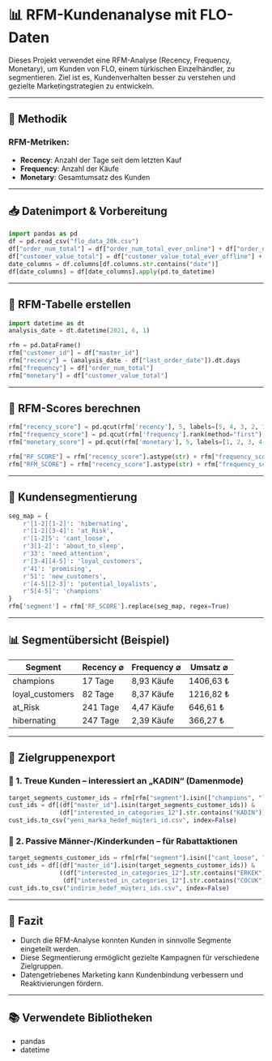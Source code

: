 
# 📊 RFM-Kundenanalyse mit FLO-Daten

Dieses Projekt verwendet eine RFM-Analyse (Recency, Frequency, Monetary), um Kunden von FLO, einem türkischen Einzelhändler, zu segmentieren. Ziel ist es, Kundenverhalten besser zu verstehen und gezielte Marketingstrategien zu entwickeln.

---

## 🔧 Methodik

### RFM-Metriken:

- **Recency**: Anzahl der Tage seit dem letzten Kauf
- **Frequency**: Anzahl der Käufe
- **Monetary**: Gesamtumsatz des Kunden

---

## 📥 Datenimport & Vorbereitung

```python
import pandas as pd
df = pd.read_csv("flo_data_20k.csv")
df["order_num_total"] = df["order_num_total_ever_online"] + df["order_num_total_ever_offline"]
df["customer_value_total"] = df["customer_value_total_ever_offline"] + df["customer_value_total_ever_online"]
date_columns = df.columns[df.columns.str.contains("date")]
df[date_columns] = df[date_columns].apply(pd.to_datetime)
```

---

## 📅 RFM-Tabelle erstellen

```python
import datetime as dt
analysis_date = dt.datetime(2021, 6, 1)

rfm = pd.DataFrame()
rfm["customer_id"] = df["master_id"]
rfm["recency"] = (analysis_date - df["last_order_date"]).dt.days
rfm["frequency"] = df["order_num_total"]
rfm["monetary"] = df["customer_value_total"]
```

---

## 🔢 RFM-Scores berechnen

```python
rfm["recency_score"] = pd.qcut(rfm['recency'], 5, labels=[5, 4, 3, 2, 1])
rfm["frequency_score"] = pd.qcut(rfm['frequency'].rank(method="first"), 5, labels=[1, 2, 3, 4, 5])
rfm["monetary_score"] = pd.qcut(rfm['monetary'], 5, labels=[1, 2, 3, 4, 5])

rfm["RF_SCORE"] = rfm["recency_score"].astype(str) + rfm["frequency_score"].astype(str)
rfm["RFM_SCORE"] = rfm["recency_score"].astype(str) + rfm["frequency_score"].astype(str) + rfm["monetary_score"].astype(str)
```

---

## 🧠 Kundensegmentierung

```python
seg_map = {
    r'[1-2][1-2]': 'hibernating',
    r'[1-2][3-4]': 'at_Risk',
    r'[1-2]5': 'cant_loose',
    r'3[1-2]': 'about_to_sleep',
    r'33': 'need_attention',
    r'[3-4][4-5]': 'loyal_customers',
    r'41': 'promising',
    r'51': 'new_customers',
    r'[4-5][2-3]': 'potential_loyalists',
    r'5[4-5]': 'champions'
}
rfm['segment'] = rfm['RF_SCORE'].replace(seg_map, regex=True)
```

---

## 📊 Segmentübersicht (Beispiel)

| Segment             | Recency ⌀ | Frequency ⌀ | Umsatz ⌀ |
|---------------------|-----------|-------------|-----------|
| champions           | 17 Tage   | 8,93 Käufe   | 1406,63 ₺  |
| loyal_customers     | 82 Tage   | 8,37 Käufe   | 1216,82 ₺  |
| at_Risk             | 241 Tage  | 4,47 Käufe   | 646,61 ₺   |
| hibernating         | 247 Tage  | 2,39 Käufe   | 366,27 ₺   |

---

## 🎯 Zielgruppenexport

### 🎯 1. Treue Kunden – interessiert an „KADIN“ (Damenmode)

```python
target_segments_customer_ids = rfm[rfm["segment"].isin(["champions", "loyal_customers"])]["customer_id"]
cust_ids = df[(df["master_id"].isin(target_segments_customer_ids)) & 
              (df["interested_in_categories_12"].str.contains("KADIN"))]["master_id"]
cust_ids.to_csv("yeni_marka_hedef_müşteri_id.csv", index=False)
```

### 🎯 2. Passive Männer-/Kinderkunden – für Rabattaktionen

```python
target_segments_customer_ids = rfm[rfm["segment"].isin(["cant_loose", "hibernating", "new_customers"])]["customer_id"]
cust_ids = df[(df["master_id"].isin(target_segments_customer_ids)) & 
              ((df["interested_in_categories_12"].str.contains("ERKEK")) |
               (df["interested_in_categories_12"].str.contains("COCUK")))]["master_id"]
cust_ids.to_csv("indirim_hedef_müşteri_ids.csv", index=False)
```

---

## 📌 Fazit

- Durch die RFM-Analyse konnten Kunden in sinnvolle Segmente eingeteilt werden.
- Diese Segmentierung ermöglicht gezielte Kampagnen für verschiedene Zielgruppen.
- Datengetriebenes Marketing kann Kundenbindung verbessern und Reaktivierungen fördern.

---

## 📚 Verwendete Bibliotheken

- pandas
- datetime
